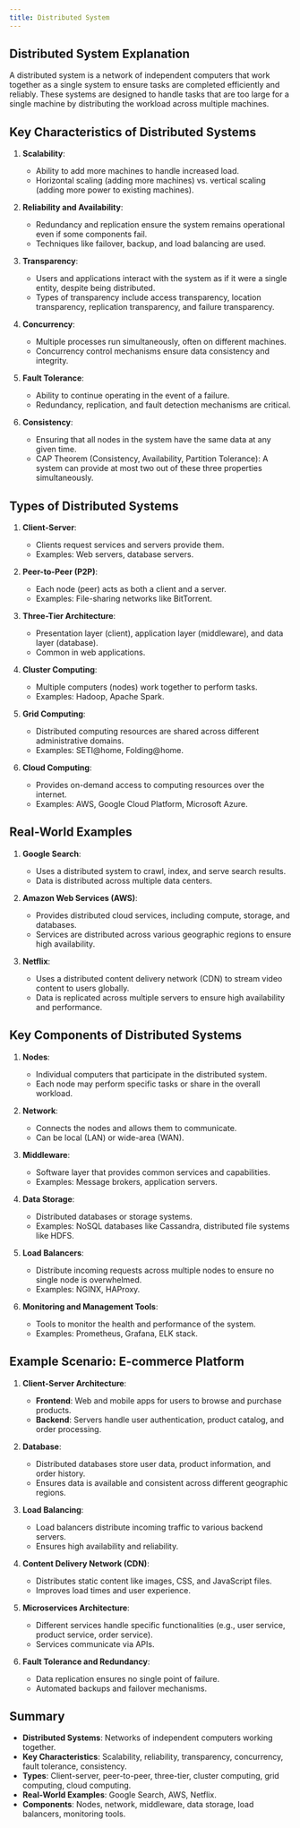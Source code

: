 ```yaml
---
title: Distributed System
---
```


## Distributed System Explanation

A distributed system is a network of independent computers that work together as a single system to ensure tasks are completed efficiently and reliably. These systems are designed to handle tasks that are too large for a single machine by distributing the workload across multiple machines.

## Key Characteristics of Distributed Systems

1. **Scalability**:

   - Ability to add more machines to handle increased load.
   - Horizontal scaling (adding more machines) vs. vertical scaling (adding more power to existing machines).

2. **Reliability and Availability**:

   - Redundancy and replication ensure the system remains operational even if some components fail.
   - Techniques like failover, backup, and load balancing are used.

3. **Transparency**:

   - Users and applications interact with the system as if it were a single entity, despite being distributed.
   - Types of transparency include access transparency, location transparency, replication transparency, and failure transparency.

4. **Concurrency**:

   - Multiple processes run simultaneously, often on different machines.
   - Concurrency control mechanisms ensure data consistency and integrity.

5. **Fault Tolerance**:

   - Ability to continue operating in the event of a failure.
   - Redundancy, replication, and fault detection mechanisms are critical.

6. **Consistency**:
   - Ensuring that all nodes in the system have the same data at any given time.
   - CAP Theorem (Consistency, Availability, Partition Tolerance): A system can provide at most two out of these three properties simultaneously.

## Types of Distributed Systems

1. **Client-Server**:

   - Clients request services and servers provide them.
   - Examples: Web servers, database servers.

2. **Peer-to-Peer (P2P)**:

   - Each node (peer) acts as both a client and a server.
   - Examples: File-sharing networks like BitTorrent.

3. **Three-Tier Architecture**:

   - Presentation layer (client), application layer (middleware), and data layer (database).
   - Common in web applications.

4. **Cluster Computing**:

   - Multiple computers (nodes) work together to perform tasks.
   - Examples: Hadoop, Apache Spark.

5. **Grid Computing**:

   - Distributed computing resources are shared across different administrative domains.
   - Examples: SETI@home, Folding@home.

6. **Cloud Computing**:
   - Provides on-demand access to computing resources over the internet.
   - Examples: AWS, Google Cloud Platform, Microsoft Azure.

## Real-World Examples

1. **Google Search**:

   - Uses a distributed system to crawl, index, and serve search results.
   - Data is distributed across multiple data centers.

2. **Amazon Web Services (AWS)**:

   - Provides distributed cloud services, including compute, storage, and databases.
   - Services are distributed across various geographic regions to ensure high availability.

3. **Netflix**:
   - Uses a distributed content delivery network (CDN) to stream video content to users globally.
   - Data is replicated across multiple servers to ensure high availability and performance.

## Key Components of Distributed Systems

1. **Nodes**:

   - Individual computers that participate in the distributed system.
   - Each node may perform specific tasks or share in the overall workload.

2. **Network**:

   - Connects the nodes and allows them to communicate.
   - Can be local (LAN) or wide-area (WAN).

3. **Middleware**:

   - Software layer that provides common services and capabilities.
   - Examples: Message brokers, application servers.

4. **Data Storage**:

   - Distributed databases or storage systems.
   - Examples: NoSQL databases like Cassandra, distributed file systems like HDFS.

5. **Load Balancers**:

   - Distribute incoming requests across multiple nodes to ensure no single node is overwhelmed.
   - Examples: NGINX, HAProxy.

6. **Monitoring and Management Tools**:
   - Tools to monitor the health and performance of the system.
   - Examples: Prometheus, Grafana, ELK stack.

## Example Scenario: E-commerce Platform

1. **Client-Server Architecture**:

   - **Frontend**: Web and mobile apps for users to browse and purchase products.
   - **Backend**: Servers handle user authentication, product catalog, and order processing.

2. **Database**:

   - Distributed databases store user data, product information, and order history.
   - Ensures data is available and consistent across different geographic regions.

3. **Load Balancing**:

   - Load balancers distribute incoming traffic to various backend servers.
   - Ensures high availability and reliability.

4. **Content Delivery Network (CDN)**:

   - Distributes static content like images, CSS, and JavaScript files.
   - Improves load times and user experience.

5. **Microservices Architecture**:

   - Different services handle specific functionalities (e.g., user service, product service, order service).
   - Services communicate via APIs.

6. **Fault Tolerance and Redundancy**:
   - Data replication ensures no single point of failure.
   - Automated backups and failover mechanisms.

## Summary

- **Distributed Systems**: Networks of independent computers working together.
- **Key Characteristics**: Scalability, reliability, transparency, concurrency, fault tolerance, consistency.
- **Types**: Client-server, peer-to-peer, three-tier, cluster computing, grid computing, cloud computing.
- **Real-World Examples**: Google Search, AWS, Netflix.
- **Components**: Nodes, network, middleware, data storage, load balancers, monitoring tools.
